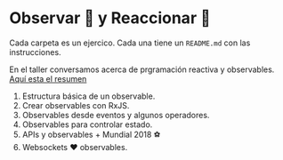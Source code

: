 # Observar 👀 y Reaccionar 🚀

Cada carpeta es un ejercico. Cada una tiene un `README.md` con las instrucciones.

En el taller conversamos acerca de prgramación reactiva y observables. [Aquí esta el resumen](Roadmap.md)

1. Estructura básica de un observable.
2. Crear observables con RxJS.
3. Observables desde eventos y algunos operadores.
4. Observables para controlar estado.
5. APIs y observables + Mundial 2018 ⚽️
6. Websockets ❤️ observables.